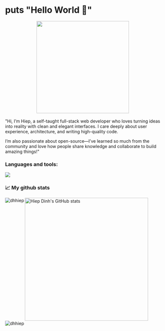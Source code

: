# puts  "Hello World 👋"

<div align="center">
  <img width="300" src="./hello.gif">
</div>
<br />
"Hi, I’m Hiep, a self-taught full-stack web developer who loves turning ideas into reality with clean and elegant interfaces. I care deeply about user experience, architecture, and writing high-quality code.


I’m also passionate about open-source—I’ve learned so much from the community and love how people share knowledge and collaborate to build amazing things!"
<br />

### Languages and tools:
<p align="left">
  <a href="https://skillicons.dev">
    <img src="https://skillicons.dev/icons?i=js,ts,python,ruby,jquery,vue,nodejs,express,rails,postgres,redis,firebase,linux,git,github,aws,docker,ansible,nginx,heroku" />
  </a>
</p>

### 📈 My github stats

<div align="left">
  <img align="left" src="https://github-readme-stats.vercel.app/api/top-langs?username=dhhiep&show_icons=true&locale=en&layout=compact" alt="dhhiep" />
  <img src="https://github-readme-stats.vercel.app/api?username=dhhiep&hide=contribs,prs&show_icons=true&bg_color=0,f5b161,ec366e&title_color=fff&text_color=fff&icon_color=fff" alt="Hiep Dinh's GitHub stats" width="400" />
  <img align="center" src="https://github-readme-streak-stats.herokuapp.com/?user=dhhiep&" alt="dhhiep" />
</div>

